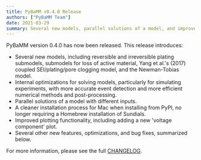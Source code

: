 ```yaml
---
title: PyBaMM v0.4.0 Release
authors: ["PyBaMM Team"]
date: 2021-03-29
summary: Several new models, parallel solutions of a model, and improved plotting
---
```


PyBaMM version 0.4.0 has now been released. This release introduces:

* Several new models, including reversible and irreversible plating submodels, submodels for loss of active material, Yang et al.'s (2017) coupled SEI/plating/pore clogging model, and the Newman-Tobias model.
* Internal optimizations for solving models, particularly for simulating experiments, with more accurate event detection and more efficient numerical methods and post-processing.
* Parallel solutions of a model with different inputs.
* A cleaner installation process for Mac when installing from PyPI, no longer requiring a Homebrew installation of Sundials.
* Improved plotting functionality, including adding a new 'voltage component' plot.
* Several other new features, optimizations, and bug fixes, summarized below.

For more information, please see the full [CHANGELOG](https://github.com/pybamm-team/PyBaMM/blob/v0.4.0/CHANGELOG.md).
